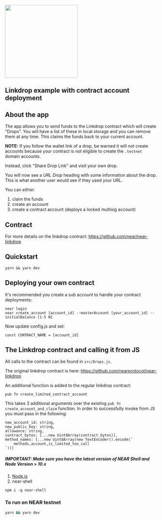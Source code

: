 <br />
<br />

<p>
<img src="https://nearprotocol.com/wp-content/themes/near-19/assets/img/logo.svg?t=1553011311" width="240">
</p>

## Linkdrop example with contract account deployment

## About the app
The app allows you to send funds to the Linkdrop contract which will create "Drops". You will have a list of these in local storage and you can remove them at any time. This claims the funds back to your current account.

**NOTE:** If you follow the wallet link of a drop, be warned it will not create accounts because your contract is not eligible to create the `.testnet` domain accounts.

Instead, click "Share Drop Link" and visit your own drop.

You will now see a *URL Drop* heading with some information about the drop. This is what another user would see if they used your URL.

You can either:
1. claim the funds
2. create an account
3. create a contract account (deploys a locked multisig account)

## Contract
For more details on the linkdrop contract:
https://github.com/near/near-linkdrop

## Quickstart
```
yarn && yarn dev
```

## Deploying your own contract
It's recommended you create a sub account to handle your contract deployments:
```
near login
near create_account [account_id] --masterAccount [your_account_id] --initialBalance [1-5 N]
```
Now update config.js and set:
```
const CONTRACT_NAME = [account_id]
```

## The Linkdrop contract and calling it from JS

All calls to the contract can be found in `src/Drops.js`.

The original linkdrop contract is here:
https://github.com/nearprotocol/near-linkdrop

An additional function is added to the regular linkdrop contract:
```
pub fn create_limited_contract_account
```
This takes 3 additional arguments over the existing `pub fn create_account_and_claim` function.
In order to successfully invoke from JS you must pass in the following:
```
new_account_id: string,
new_public_key: string,
allowance: string,
contract_bytes: [...new Uint8Array(contract_bytes)],
method_names: [...new Uint8Array(new TextEncoder().encode(`
    methods,account,is_limited_too_call
`))]
```

##### IMPORTANT: Make sure you have the latest version of NEAR Shell and Node Version > 10.x 

1. [Node.js](https://nodejs.org/en/download/package-manager/)
2. near-shell
```
npm i -g near-shell
```
### To run on NEAR testnet

```bash
yarn && yarn dev
```
